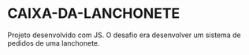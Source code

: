 # CAIXA-DA-LANCHONETE

Projeto desenvolvido com JS. O desafio era desenvolver um sistema de pedidos de uma lanchonete. 
